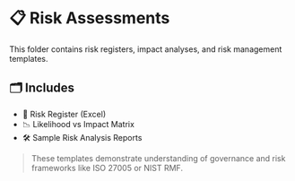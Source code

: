 # 📋 Risk Assessments

This folder contains risk registers, impact analyses, and risk management templates.

## 🗂️ Includes

- 🧮 Risk Register (Excel)
- 📉 Likelihood vs Impact Matrix
- 🛠️ Sample Risk Analysis Reports

> These templates demonstrate understanding of governance and risk frameworks like ISO 27005 or NIST RMF.
